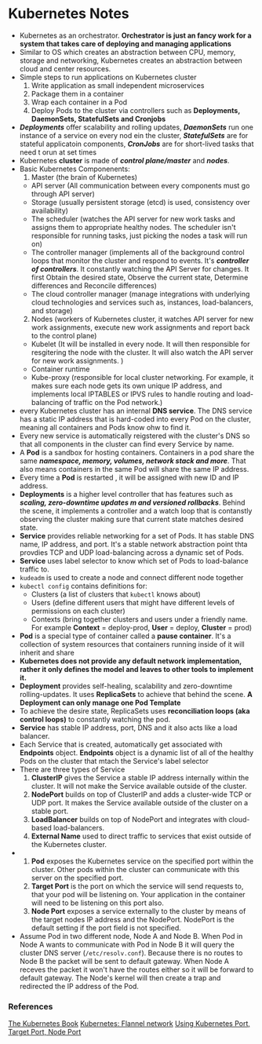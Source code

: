 # Kubernetes Notes 
* Kubernetes as an orchestrator. **Orchestrator is just an fancy work for a system that takes care of deploying and managing applications** 
* Similar to OS which creates an abstraction between CPU, memory, storage and networking, Kubernetes creates an abstraction between cloud and center resources. 
* Simple steps to run applications on Kubernetes cluster </br>
  1) Write application as small independent microservices
  2) Package them in a container
  3) Wrap each container in a Pod
  4) Deploy Pods to the cluster via controllers such as **Deployments, DaemonSets, StatefulSets and Cronjobs**
* ***Deployments*** offer scalability and rolling updates, ***DaemonSets*** run one instance of a service on every nod ein the cluster, ***StatefulSets*** are for 
stateful applicatoin components, ***CronJobs*** are for short-lived tasks that need t orun at set times
* Kubernetes **cluster** is made of ***control plane/master*** and ***nodes***.
* Basic Kubernetes Componenents:
  1) Master (the brain of Kubernetes)
  * API server (All communication between every components must go through API server)
  * Storage (usually persistent storage (etcd) is used, consistency over availability)
  * The scheduler (watches the API server for new work tasks and assigns them to appropriate healthy nodes. The scheduler isn't responsible for running tasks, just picking the nodes a task will run on)
  * The controller manager (implements all of the background control loops that monitor the cluster and respond to events. It's ***controller of controllers***. It constantly watching the API Server for changes. It first Obtain the desired state, Observe the current state, Determine differences and Reconcile differences)
  * The cloud controller manager (manage integrations with underlying cloud technologies and services such as, instances, load-balancers, and storage)
  2) Nodes (workers of Kubernetes cluster, it watches API server for new work assignments, execute new work assignments and report back to the control plane)
  * Kubelet (It will be installed in every node. It will then responsible for resgitering the node with the cluster. It will also watch the API server for new work assignments. )
  * Container runtime
  * Kube-proxy (responsible for local cluster networking. For example, it makes sure each node gets its own unique IP address, and implements local IPTABLES or IPVS rules to handle routing and load-balancing of traffic on the Pod network.)
* every Kubernetes cluster has an internal **DNS service**. The DNS service has a static IP address that is hard-coded into every Pod on the cluster, meaning all containers and Pods know ohw to find it.
* Every new service is automatically reigstered with the cluster's DNS so that all components in the cluster can find every Service by name.
* A **Pod** is a sandbox for hosting containers. Containers in a pod share the same ***namespace, memory, volumes, network stack and more***. That also means containers in the same Pod will share the same IP address.
* Every time a **Pod** is restarted , it will be assigned with new ID and IP address.
* **Deployments** is a higher level controller that has features such as ***scaling, zero-downtime updates m and versioned rollbacks***. Behind the scene, it implements a controller and a watch loop that is contanstly observing the cluster making sure that current state matches desired state.
* **Service** provides reliable networking for a set of Pods. It has stable DNS name, IP address, and port. It's a stable network abstraction point thta provdies TCP and UDP load-balancing across a dynamic set of Pods.
* **Service** uses label selector to know which set of Pods to load-balance traffic to. 
* `kudeadm` is used to create a node and connect different node together
* `kubectl config` contains definitions for:
  * Clusters (a list of clusters that `kubectl` knows about)
  * Users (define different users that might have different levels of permissions on each cluster)
  * Contexts (bring together clusters and users under a friendly name. For example **Context** = deploy-prod, **User** = deploy, **Cluster** = prod)
* **Pod** is a special type of container called a **pause container**. It's a collection of system resources that containers running inside of it will inherit and share
* **Kubernetes does not provide any default network implementation, rather it only defines the model and leaves to other tools to implement it.**
* **Deployment** provides self-healing, scalability and zero-downtime rolling-updates. It uses **ReplicaSets** to achieve that behind the scene. **A Deployment can only manage one Pod Template**
* To achieve the desire state, ReplicaSets uses **reconciliation loops (aka control loops)** to constantly watching the pod.
* **Service** has stable IP address, port, DNS and it also acts like a load balancer.
* Each Service that is created, automatically get associated with **Endpoints** object. **Endpoints** object is a dynamic list of all of the healthy Pods on the cluster that mtach the Service's label selector
* There are three types of Service
  1) **ClusterIP** gives the Service a stable IP address internally within the cluster.
It will not make the Service available outside of the cluster.
  2) **NodePort** builds on top of ClusterIP and adds a cluster-wide TCP or UDP port. It makes the Service
available outside of the cluster on a stable port.
  3) **LoadBalancer** builds on top of NodePort and integrates with cloud-based load-balancers.
  4) **External Name** used to direct traffic to services that exist outside of the Kubernetes cluster.
* 1) **Pod** exposes the Kubernetes service on the specified port within the cluster. Other pods within the cluster can communicate with this server on the specified port.
  2) **Target Port** is the port on which the service will send requests to, that your pod will be listening on. Your application in the container will need to be listening on this port also.
  3) **Node Port** exposes a service externally to the cluster by means of the target nodes IP address and the NodePort. NodePort is the default setting if the port field is not specified.
* Assume Pod in two different node, Node A and Node B. When Pod in Node A wants to communicate with Pod in Node B it will query the cluster DNS server (`/etc/resolv.conf`). Because there is no routes to Node B the packet will be sent to default gateway. When Node A receves the packet it won't have the routes either so it will be forward to default gateway. The Node's kernel will then create a trap and redirected the IP address of the Pod.
### References
[The Kubernetes Book](https://www.amazon.com/Kubernetes-Book-Version-November-2018-ebook/dp/B072TS9ZQZ/ref=sr_1_5?dchild=1&keywords=kubernetes&qid=1621828785&sr=8-5)
[Kubernetes: Flannel network](https://blog.laputa.io/kubernetes-flannel-networking-6a1cb1f8ec7c)
[Using Kubernetes Port, Target Port, Node Port](https://www.bmc.com/blogs/kubernetes-port-targetport-nodeport/)
